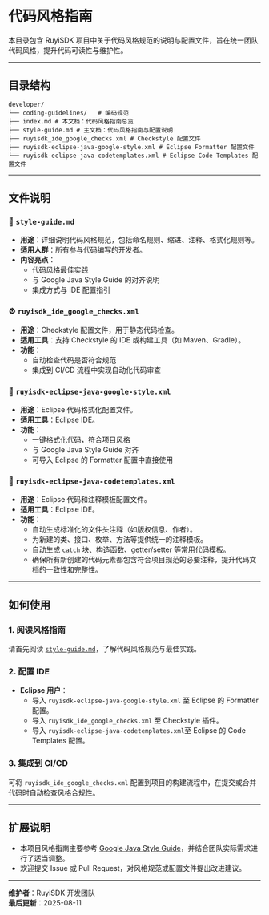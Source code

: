 # 代码风格指南

本目录包含 RuyiSDK 项目中关于代码风格规范的说明与配置文件，旨在统一团队代码风格，提升代码可读性与维护性。

---

## 目录结构

```
developer/
└── coding-guidelines/   # 编码规范
├── index.md # 本文档：代码风格指南总览
├── style-guide.md # 主文档：代码风格指南与配置说明
├── ruyisdk_ide_google_checks.xml # Checkstyle 配置文件
├── ruyisdk-eclipse-java-google-style.xml # Eclipse Formatter 配置文件
└── ruyisdk-eclipse-java-codetemplates.xml # Eclipse Code Templates 配置文件
```

---

## 文件说明

### 📄 `style-guide.md`
- **用途**：详细说明代码风格规范，包括命名规则、缩进、注释、格式化规则等。
- **适用人群**：所有参与代码编写的开发者。
- **内容亮点**：
  - 代码风格最佳实践
  - 与 Google Java Style Guide 的对齐说明
  - 集成方式与 IDE 配置指引

### ⚙️ `ruyisdk_ide_google_checks.xml`
- **用途**：Checkstyle 配置文件，用于静态代码检查。
- **适用工具**：支持 Checkstyle 的 IDE 或构建工具（如 Maven、Gradle）。
- **功能**：
  - 自动检查代码是否符合规范
  - 集成到 CI/CD 流程中实现自动化代码审查

### 🎨 `ruyisdk-eclipse-java-google-style.xml`
- **用途**：Eclipse 代码格式化配置文件。
- **适用工具**：Eclipse IDE。
- **功能**：
  - 一键格式化代码，符合项目风格
  - 与 Google Java Style Guide 对齐
  - 可导入 Eclipse 的 Formatter 配置中直接使用

### 🎨 `ruyisdk-eclipse-java-codetemplates.xml`
- **用途**：Eclipse 代码和注释模板配置文件。
- **适用工具**：Eclipse IDE。
- **功能**：
  - 自动生成标准化的文件头注释（如版权信息、作者）。
  - 为新建的类、接口、枚举、方法等提供统一的注释模板。
  - 自动生成 `catch` 块、构造函数、getter/setter 等常用代码模板。
  - 确保所有新创建的代码元素都包含符合项目规范的必要注释，提升代码文档的一致性和完整性。

---

## 如何使用

### 1. 阅读风格指南
请首先阅读 [`style-guide.md`](./style-guide.md)，了解代码风格规范与最佳实践。

### 2. 配置 IDE
- **Eclipse 用户**：
  - 导入 `ruyisdk-eclipse-java-google-style.xml` 至 Eclipse 的 Formatter 配置。
  - 导入 `ruyisdk_ide_google_checks.xml` 至 Checkstyle 插件。
  - 导入 `ruyisdk-eclipse-java-codetemplates.xml`至 Eclipse 的 Code Templates 配置。

### 3. 集成到 CI/CD
可将 `ruyisdk_ide_google_checks.xml` 配置到项目的构建流程中，在提交或合并代码时自动检查风格合规性。

---

## 扩展说明

- 本项目风格指南主要参考 [Google Java Style Guide](https://google.github.io/styleguide/javaguide.html)，并结合团队实际需求进行了适当调整。
- 欢迎提交 Issue 或 Pull Request，对风格规范或配置文件提出改进建议。

---

**维护者**：RuyiSDK 开发团队  
**最后更新**：2025-08-11

